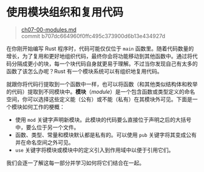 # 使用模块组织和复用代码

> [ch07-00-modules.md](https://github.com/rust-lang/book/blob/master/second-edition/src/ch07-00-modules.md)
> <br>
> commit b707dc664960f0ffc495c373900d6b13e434927d

在你刚开始编写 Rust 程序时，代码可能仅仅位于 `main` 函数里。随着代码数量的增长，为了复用和更好地组织代码，最终你会将功能移动到其他函数中。通过将代码分隔成更小的块，每一个块代码自身就更易于理解。不过当你发现自己有太多的函数了该怎么办呢？Rust 有一个模块系统可以有组织地复用代码。

就跟你将代码行提取到一个函数中一样，也可以将函数（和其他类似结构体和枚举的代码）提取到不同模块中。**模块**（*module*）是一个包含函数或类型定义的命名空间，你可以选择这些定义能（公有）或不能（私有）在其模块外可见。下面是一个模块如何工作的梗概：

* 使用 `mod` 关键字声明新模块。此模块的代码要么直接位于声明之后的大括号中，要么位于另一个文件。
* 函数、类型、常量和模块默认都是私有的。可以使用 `pub` 关键字将其变成公有并在命名空间之外可见。
* `use` 关键字将模块或模块中的定义引入到作用域中以便于引用它们。

我们会逐一了解这每一部分并学习如何将它们结合在一起。

